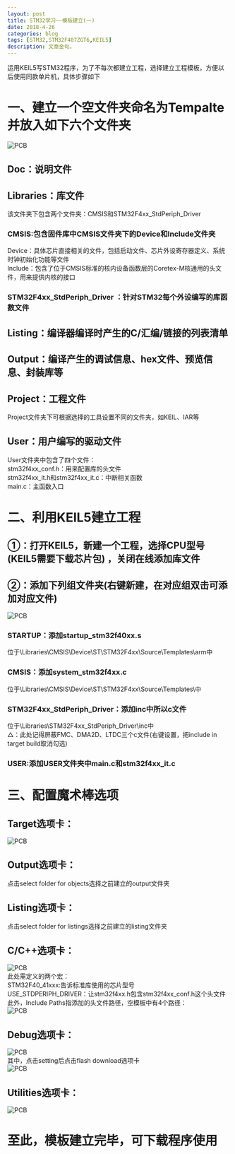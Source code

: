 ```yaml
---
layout: post
title: STM32学习——模板建立(一)
date: 2018-4-26
categories: blog
tags: [STM32,STM32F407ZGT6,KEIL5]
description: 文章金句。
---
```

运用KEIL5写STM32程序，为了不每次都建立工程，选择建立工程模板，方便以后使用同款单片机，具体步骤如下  
# 一、建立一个空文件夹命名为Tempalte并放入如下六个文件夹  
![PCB](https://github.com/SKYESCAPE/SKYESCAPE.GITHUB.IO/raw/master/article_image/stm32_tempalte_1.png)  
## Doc：说明文件  
## Libraries：库文件  
该文件夹下包含两个文件夹：CMSIS和STM32F4xx_StdPeriph_Driver  
### CMSIS:包含固件库中CMSIS文件夹下的Device和Include文件夹  
Device：具体芯片直接相关的文件，包括启动文件、芯片外设寄存器定义、系统时钟初始化功能等文件  
Include：包含了位于CMSIS标准的核内设备函数层的Coretex-M核通用的头文件，用来提供内核的接口  
### STM32F4xx_StdPeriph_Driver ：针对STM32每个外设编写的库函数文件  
## Listing：编译器编译时产生的C/汇编/链接的列表清单  
## Output：编译产生的调试信息、hex文件、预览信息、封装库等
## Project：工程文件  
Project文件夹下可根据选择的工具设置不同的文件夹，如KEIL、IAR等
## User：用户编写的驱动文件  
User文件夹中包含了四个文件：  
stm32f4xx_conf.h：用来配置库的头文件  
stm32f4xx_it.h和stm32f4xx_it.c：中断相关函数  
main.c：主函数入口  

# 二、利用KEIL5建立工程
## ①：打开KEIL5，新建一个工程，选择CPU型号(KEIL5需要下载芯片包) ，关闭在线添加库文件  
## ②：添加下列组文件夹(右键新建，在对应组双击可添加对应文件)  
![PCB](https://github.com/SKYESCAPE/SKYESCAPE.GITHUB.IO/raw/master/article_image/stm32_tempalte_2.png)  
### STARTUP：添加startup_stm32f40xx.s  
位于\Libraries\CMSIS\Device\ST\STM32F4xx\Source\Templates\arm中  
### CMSIS：添加system_stm32f4xx.c  
位于\Libraries\CMSIS\Device\ST\STM32F4xx\Source\Templates\中  
### STM32F4xx_StdPeriph_Driver：添加inc中所以c文件  
位于\Libraries\STM32F4xx_StdPeriph_Driver\inc中  
△：此处记得屏蔽FMC、DMA2D、LTDC三个c文件(右键设置，把include in target build取消勾选)
### USER:添加USER文件夹中main.c和stm32f4xx_it.c  

# 三、配置魔术棒选项  
## Target选项卡：  
![PCB](https://github.com/SKYESCAPE/SKYESCAPE.GITHUB.IO/raw/master/article_image/stm32_tempalte_3.png)  
## Output选项卡：  
点击select folder for objects选择之前建立的output文件夹  
## Listing选项卡：  
点击select folder for listings选择之前建立的listing文件夹  
## C/C++选项卡：  
![PCB](https://github.com/SKYESCAPE/SKYESCAPE.GITHUB.IO/raw/master/article_image/stm32_tempalte_4.png)  
此处需定义的两个宏：  
STM32F40_41xxx:告诉标准库使用的芯片型号  
USE_STDPERIPH_DRIVER：让stm32f4xx.h包含stm32f4xx_conf.h这个头文件  
此外，Include Paths指添加的头文件路径，空模板中有4个路径：  
![PCB](https://github.com/SKYESCAPE/SKYESCAPE.GITHUB.IO/raw/master/article_image/stm32_tempalte_8.png)  
## Debug选项卡：  
![PCB](https://github.com/SKYESCAPE/SKYESCAPE.GITHUB.IO/raw/master/article_image/stm32_tempalte_5.png)  
其中，点击setting后点击flash download选项卡  
![PCB](https://github.com/SKYESCAPE/SKYESCAPE.GITHUB.IO/raw/master/article_image/stm32_tempalte_6.png)  
## Utilities选项卡：  
![PCB](https://github.com/SKYESCAPE/SKYESCAPE.GITHUB.IO/raw/master/article_image/stm32_tempalte_7.png)  

# 至此，模板建立完毕，可下载程序使用